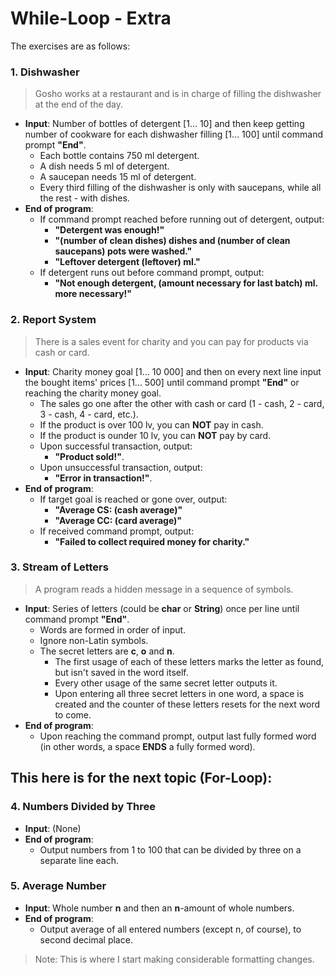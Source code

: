 # While-Loop - Extra

The exercises are as follows:

### 1. Dishwasher
> Gosho works at a restaurant and is in charge of filling the dishwasher at the end of the day.
  - **Input**: Number of bottles of detergent [1... 10] and then keep getting number of cookware for each dishwasher filling [1... 100] until command prompt **"End"**.
    - Each bottle contains 750 ml detergent.
    - A dish needs 5 ml of detergent.
    - A saucepan needs 15 ml of detergent.
    - Every third filling of the dishwasher is only with saucepans, while all the rest - with dishes.
  - **End of program**:
    - If command prompt reached before running out of detergent, output: 
      - **"Detergent was enough!"**
      - **"(number of clean dishes) dishes and (number of clean saucepans) pots were washed."**
      - **"Leftover detergent (leftover) ml."**
    - If detergent runs out before command prompt, output:
      - **"Not enough detergent, (amount necessary for last batch) ml. more necessary!"**

### 2. Report System
> There is a sales event for charity and you can pay for products via cash or card.
  - **Input**: Charity money goal [1... 10 000] and then on every next line input the bought items' prices [1... 500] until command prompt **"End"** or reaching the charity money goal.
    - The sales go one after the other with cash or card (1 - cash, 2 - card, 3 - cash, 4 - card, etc.).
    - If the product is over 100 lv, you can **NOT** pay in cash.
    - If the product is ounder 10 lv, you can **NOT** pay by card.
    - Upon successful transaction, output: 
      - **"Product sold!"**.
    - Upon unsuccessful transaction, output: 
      - **"Error in transaction!"**.
  - **End of program**:
    - If target goal is reached or gone over, output:
      - **"Average CS: (cash average)"**
      - **"Average CC: (card average)"**
    - If received command prompt, output:
      - **"Failed to collect required money for charity."**

### 3. Stream of Letters
> A program reads a hidden message in a sequence of symbols.
  - **Input**: Series of letters (could be **char** or **String**) once per line until command prompt **"End"**.
    - Words are formed in order of input.
    - Ignore non-Latin symbols.
    - The secret letters are **c**, **o** and **n**.
      - The first usage of each of these letters marks the letter as found, but isn't saved in the word itself. 
      - Every other usage of the same secret letter outputs it.
      - Upon entering all three secret letters in one word, a space is created and the counter of these letters resets for the next word to come.
  - **End of program**:
    - Upon reaching the command prompt, output last fully formed word (in other words, a space **ENDS** a fully formed word).
    
## This here is for the next topic (For-Loop):

### 4. Numbers Divided by Three
  - **Input**: (None)
  - **End of program**:
    - Output numbers from 1 to 100 that can be divided by three on a separate line each.

### 5. Average Number
  - **Input**: Whole number **n** and then an **n**-amount of whole numbers.
  - **End of program**:
    - Output average of all entered numbers (except n, of course), to second decimal place.

> Note: This is where I start making considerable formatting changes.
